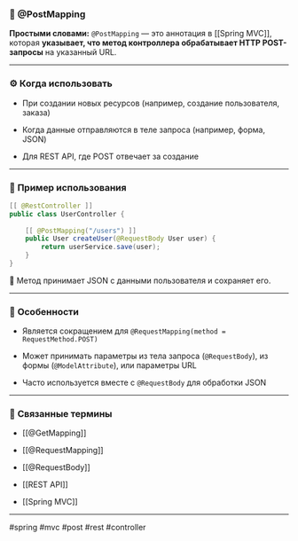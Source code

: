 ### 🧾 **@PostMapping**

**Простыми словами:** `@PostMapping` — это аннотация в [[Spring MVC]], которая **указывает, что метод контроллера обрабатывает HTTP POST-запросы** на указанный URL.

---

### ⚙️ **Когда использовать**

- При создании новых ресурсов (например, создание пользователя, заказa)
    
- Когда данные отправляются в теле запроса (например, форма, JSON)
    
- Для REST API, где POST отвечает за создание
    

---

### 📌 **Пример использования**

```java
[[ @RestController ]]
public class UserController {
    
    [[ @PostMapping("/users") ]]
    public User createUser(@RequestBody User user) {
        return userService.save(user);
    }
}
```

📍 Метод принимает JSON с данными пользователя и сохраняет его.

---

### 🧠 **Особенности**

- Является сокращением для `@RequestMapping(method = RequestMethod.POST)`
    
- Может принимать параметры из тела запроса (`@RequestBody`), из формы (`@ModelAttribute`), или параметры URL
    
- Часто используется вместе с `@RequestBody` для обработки JSON
    

---

### 🔗 **Связанные термины**

- [[@GetMapping]]
    
- [[@RequestMapping]]
    
- [[@RequestBody]]
    
- [[REST API]]
    
- [[Spring MVC]]
    

---

#spring #mvc #post #rest #controller